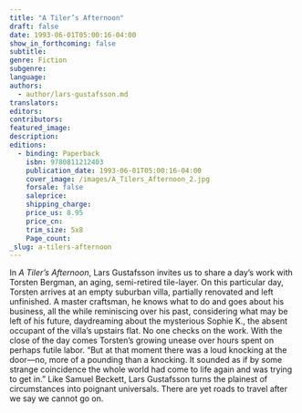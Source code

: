 ```yaml
---
title: "A Tiler’s Afternoon"
draft: false
date: 1993-06-01T05:00:16-04:00
show_in_forthcoming: false
subtitle:
genre: Fiction
subgenre:
language:
authors:
  - author/lars-gustafsson.md
translators:
editors:
contributors:
featured_image:
description:
editions:
  - binding: Paperback
    isbn: 9780811212403
    publication_date: 1993-06-01T05:00:16-04:00
    cover_image: /images/A_Tilers_Afternoon_2.jpg
    forsale: false
    saleprice:
    shipping_charge:
    price_us: 8.95
    price_cn:
    trim_size: 5x8
    Page_count:
_slug: a-tilers-afternoon
---
```


In _A Tiler’s Afternoon_, Lars Gustafsson invites us to share a day’s work with Torsten Bergman, an aging, semi-retired tile-layer. On this particular day, Torsten arrives at an empty suburban villa, partially renovated and left unfinished. A master craftsman, he knows what to do and goes about his business, all the while reminiscing over his past, considering what may be left of his future, daydreaming about the mysterious Sophie K., the absent occupant of the villa’s upstairs flat. No one checks on the work. With the close of the day comes Torsten’s growing unease over hours spent on perhaps futile labor. “But at that moment there was a loud knocking at the door—no, more of a pounding than a knocking. It sounded as if by some strange coincidence the whole world had come to life again and was trying to get in.” Like Samuel Beckett, Lars Gustafsson turns the plainest of circumstances into poignant universals. There are yet roads to travel after we say we cannot go on.


